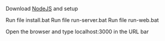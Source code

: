 Download [NodeJS](https://nodejs.org/en/download) and setup

Run file install.bat
Run file run-server.bat
Run file run-web.bat

Open the browser and type localhost:3000 in the URL bar